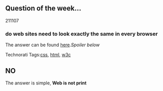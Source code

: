 <article><h2>Question of the week&#8230;</h2><time><span class="day">2</span><span class="month">11</span><span class="year">107</span></time><h3>do web sites need to look exactly the same in every browser</h3><p>The answer can be found <a href="http://dowebsitesneedtolookexactlythesameineverybrowser.com/">here</a>.<em>Spoiler below</em></p><!-- Technorati Tags Start --><p>Technorati Tags:<a href="http://technorati.com/tag/css" rel="tag">css</a>, <a href="http://technorati.com/tag/html" rel="tag">html</a>, <a href="http://technorati.com/tag/w3c" rel="tag">w3c</a></p><!-- Technorati Tags End --><!--more--><h2>NO</h2><p>The answer is simple, <strong>Web is not print</strong></p></article>